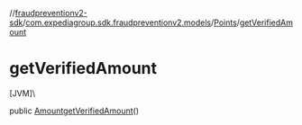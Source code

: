 //[fraudpreventionv2-sdk](../../../index.md)/[com.expediagroup.sdk.fraudpreventionv2.models](../index.md)/[Points](index.md)/[getVerifiedAmount](get-verified-amount.md)

# getVerifiedAmount

[JVM]\

public [Amount](../-amount/index.md)[getVerifiedAmount](get-verified-amount.md)()
